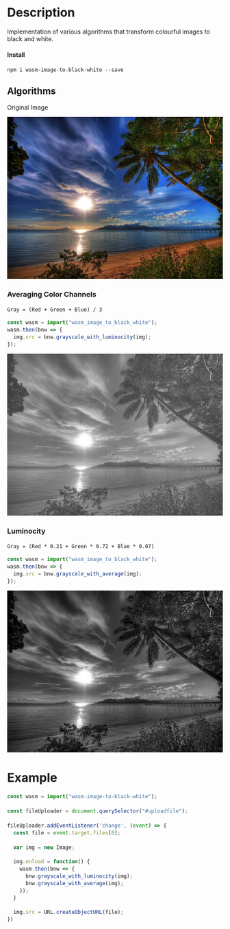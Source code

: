 # Description

Implementation of various algorithms that transform colourful images to black and white.

#### Install

```
npm i wasm-image-to-black-white --save
```

## Algorithms

Original Image

<img src="https://raw.githubusercontent.com/AvraamMavridis/wasm-image-to-black-white/master/images/index.jpg?token=AARUKn8CzUtvfPfWaHq4E2hPtvxrCHL4ks5cLiPHwA%3D%3D" />

### Averaging Color Channels

`Gray = (Red + Green + Blue) / 3`

```js
const wasm = import("wasm_image_to_black_white");
wasm.then(bnw => {
  img.src = bnw.grayscale_with_luminocity(img);
});
```

<img src="https://raw.githubusercontent.com/AvraamMavridis/wasm-image-to-black-white/master/images/average.png?token=AARUKkCBwXutBGdFrZyMy-7JSg-PlePUks5cLiQiwA%3D%3D" />

### Luminocity

`Gray = (Red * 0.21 + Green * 0.72 + Blue * 0.07)`

```js
const wasm = import("wasm_image_to_black_white");
wasm.then(bnw => {
  img.src = bnw.grayscale_with_average(img);
});
```

<img src="https://raw.githubusercontent.com/AvraamMavridis/wasm-image-to-black-white/master/images/luminocity.png?token=AARUKgXRUizvLUAkL8sjv2aMWqPMYjwIks5cLiVjwA%3D%3D" />



# Example

```js
const wasm = import("wasm-image-to-black-white");

const fileUploader = document.querySelector("#uploadfile");

fileUploader.addEventListener('change', (event) => {
  const file = event.target.files[0];

  var img = new Image;

  img.onload = function() {
    wasm.then(bnw => {
      bnw.grayscale_with_luminocity(img);
      bnw.grayscale_with_average(img);
    });
  }

  img.src = URL.createObjectURL(file);
})
```
